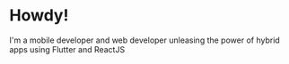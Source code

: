 # Howdy! 

I'm a mobile developer and web developer unleasing the power of hybrid apps using Flutter and ReactJS 

 
